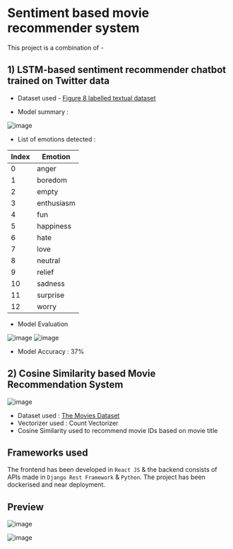 # Sentiment based movie recommender system

This project is a combination of -

## 1) LSTM-based sentiment recommender chatbot trained on Twitter data
* Dataset used - [Figure 8 labelled textual dataset](https://www.kaggle.com/datasets/manuelbenedicto/figure-eight-labelled-textual-dataset)

* Model summary :

![image](https://github.com/VDliveson/react-movie-frontend-ml/assets/72307306/96cd5f79-eeec-4368-94b8-207717df8ff1)

* List of emotions detected :


| Index | Emotion     |
|-------|-------------|
| 0     | anger       |
| 1     | boredom     |
| 2     | empty       |
| 3     | enthusiasm  |
| 4     | fun         |
| 5     | happiness   |
| 6     | hate        |
| 7     | love        |
| 8     | neutral     |
| 9     | relief      |
| 10    | sadness     |
| 11    | surprise    |
| 12    | worry       |


* Model Evaluation

![image](https://github.com/VDliveson/react-movie-frontend-ml/assets/72307306/ba08adc9-841a-43ac-ae87-8b908e7c63bd)
![image](https://github.com/VDliveson/react-movie-frontend-ml/assets/72307306/4dba1bac-c76d-4d43-aae2-8e7722325669)

* Model Accuracy : 37%

## 2) Cosine Similarity based Movie Recommendation System

![image](https://github.com/VDliveson/react-movie-frontend-ml/assets/72307306/d7e5f410-71ae-4f74-b307-28780e48ea3d)

* Dataset used : [The Movies Dataset](https://www.kaggle.com/datasets/rounakbanik/the-movies-dataset/discussion)
* Vectorizer used : Count Vectorizer
* Cosine Similarity used to recommend movie IDs based on movie title

## Frameworks used
The frontend has been developed in ```React JS``` & the backend consists of APIs made in ```Django Rest Framework``` & ```Python```.
The project has been dockerised and near deployment.

## Preview
![image](https://github.com/VDliveson/react-movie-frontend-ml/assets/72307306/37432be8-b4ce-47a3-bc0f-50d995786f6d)

![image](https://github.com/VDliveson/react-movie-frontend-ml/assets/72307306/96dc80c6-9d73-4db1-874e-d6d1324397fa)

